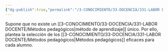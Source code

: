 ```yaml
---
{"dg-publish":true,"permalink":"/3-CONOCIMIENTO/33-DOCENCIA/331-LABOR DOCENTE/Modelo de adaptación a las diferencias del estudiante/"}
---
```


Supone que no existe un [[3-CONOCIMIENTO/33-DOCENCIA/331-LABOR DOCENTE/Métodos pedagógicos\|método de aprendizaje]] único. Por ello, plantea la selección de los [[3-CONOCIMIENTO/33-DOCENCIA/331-LABOR DOCENTE/Métodos pedagógicos\|Métodos pedagógicos]] eficaces para cada alumno.